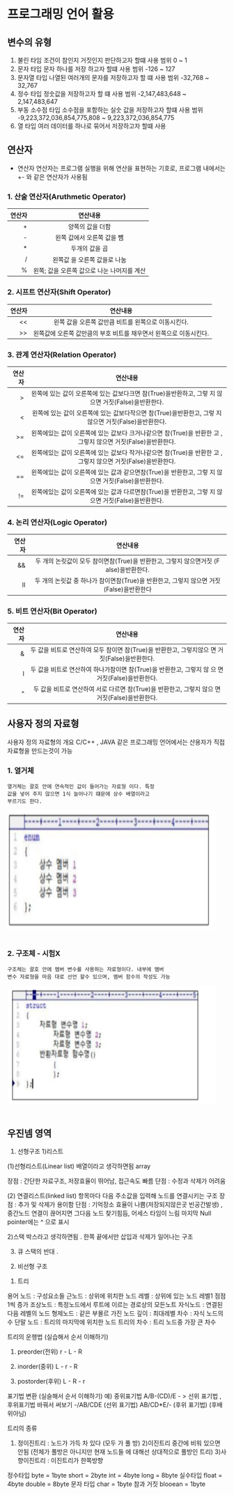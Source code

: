 # 프로그래밍 언어 활용

## 변수의 유형
1. 불린 타임
    조건이 참인지 거짓인지 판단하고자 할떄 사용
    범위 0 ~ 1
2. 문자 타입
    문자 하나를 저장 하고자 할떄 사용
    범위 -126 ~ 127
3. 문자열 타입
    나열된 여러개의 문자를 저장하고자 할 떄  사용
    범위 -32,768 ~ 32,767
4. 정수 타입 
    정숫값을 저장하고자 할 떄 사용
    범위 -2,147,483,648 ~ 2,147,483,647
5. 부동 소수점 타입
    소수점을 포함하는 실숫 값을 저장하고자 할떄 사용
    범위 -9,223,372,036,854,775,808 ~ 9,223,372,036,854,775
6. 열 타입
    여러 데이터를 하나로 묶어서 저장하고자 할떄 사용


## 연산자
* 연산자
    연산자는 프로그램 실행을 위해 연산을 표현하는 기호로, 프로그램 내에서는 +- 와 같은 연산자가 사용됨

### 1. 산술 연산자(Aruthmetic Operator)

|연산자|연산내용|
|---:|:---:|
|+| 양쪽의 값을 더함 |
|-| 왼쪽 값에서 오른쪽 값을 뻄 |
|*| 두개의 값을 곱 |
|/| 왼쪽값 을 오른쪽 값을로 나눔|
|%| 왼쪽; 값을 오른쪽 값으로 나눈 나머지를 계산 |

### 2. 시프트 연산자(Shift Operator)

|연산자|연산내용|
|---:|:---:|
|<<| 왼쪽 값을 오른쪽 값만큼 비트를 왼쪽으로 이동시킨다. |
|>>| 왼쪽값에 오른쪽 값만큼의 부호 비트를 채우면서 왼쪽으로 이동시킨다. |



### 3. 관계 연산자(Relation Operator)


|연산자|연산내용|
|---:|:---:|
|>| 왼쪽에 있는 값이 오른쪽에 있는 값보다크면 참(True)을반환하고, 그렇 지 않으면 거짓(False)을반환한다. |
|<| 왼쪽에 있는 값이 오른쪽에 있는 값보다작으면 참(True)을반환한고,  그렇 지않으면 거짓(False)을반환한다. |
|>=| 왼쪽에있는 값이 오른쪽에 있는 값보다 크거나같으면 참(True)을 반환한 고 , 그렇지 않으면 거짓(False)을반환한다. |
|<=| 왼쪽에있는 값이 오른쪽에 있는 값보다 작거나같으면 참(True)을 반환한 고 , 그렇지 않으면 거짓(False)을반환한다. |
|==| 왼쪽에있는 값이 오른쪽에 있는 값과 같으면참(True)을 반환한고, 그렇 지 않으면 거짓(False)을반환한다. |
|!=| 왼쪽에있는 값이 오른쪽에 있는 값과 다르면참(True)을 반환한고, 그렇 지 않으면 거짓(False)을반환한다. |

### 4. 논리 연산자(Logic Operator)

|연산자|연산내용|
|---:|:---:|
|&&| 두 개의 논릿값이 모두 참이면참(True)을 반환한고, 그렇지 않으면거짓 (F alse)을반환한다. |
|II| 두 개의 논릿값 중 하나가 참이면참(True)을 반환한고, 그렇지 않으면 거짓 (False)을반환한다 |

### 5. 비트 연산자(Bit Operator)

|연산자|연산내용|
|---:|:---:|
|&| 두 값을 비트로 연산하여 모두 참이면 참(True)을 반환한고, 그렇지않으 면 거짓(False)을반환한다. |
|I| 두 값을 비트로 연산하여 하나가참이면 참(True)을 반환한고, 그렇지 않 으 면거짓(False)을반환한다. |
|^| 두 값을 비트로 연산하여 서로 다르면 참(True)을 반환한고, 그렇지 않으 면 거짓(False)을반환한다. |




## 사용자 정의 자료형 
사용자 정의 자료형의 개요
    C/C++ , JAVA 같은 프로그래밍 언어에서는 산용자가 직접
    자료형을 만드는것이 가능 

### 1. 열거체 
    열거체는 괄호 안에 연속적인 값이 들어가는 자료형 이다. 특정
    값을 넣어 주지 않으면 1식 늘어나기 떄문에 상수 배열이라고 
    부르기도 한다.


<img src ="https://github.com/Terkiss/Note/blob/master/image/38.PNG?raw=true" width = "480" height = "272"> <br>&emsp;&emsp; &emsp;&emsp;&emsp;&emsp;&emsp;&emsp;&emsp;&emsp;&emsp;&emsp;&emsp;&emsp;  </img>

### 2. 구조체 - 시험X
    구조체는 괄호 안에 멤버 변수를 사용하는 자료형이다. 내부에 멤버
    변수 자료형을 마음 대로 선언 할수 있으며, 멤버 함수의 작성도 가능
<img src ="https://github.com/Terkiss/Note/blob/master/image/39.PNG?raw=true" width = "480" height = "272"> <br>&emsp;&emsp; &emsp;&emsp;&emsp;&emsp;&emsp;&emsp;&emsp;&emsp;&emsp;&emsp;&emsp;&emsp;  </img>




## 우진넴 영역
1. 선형구조
1)리스트 

  (1)선형리스트(Linear list)
  배열이라고 생각하면됨 array

  장점 : 간단한 자료구조, 저장효율이 뛰어남, 접근속도 빠름
  단점 : 수정과 삭제가 어려움
 
  (2) 연결리스트(linked list)
  항목마다 다음 주소값을 입력해 노드를 연결시키는 구조
  장점 : 추가 및 삭제가 용이함
  단점 : 기억장소 효율이 나쁨(저장되지않은곳 빈공간발생) , 중간노드 연결이 끊어지면 그다음 노드 찾기힘듬, 어세스 타임이 느림
   마지막 Null pointer에는 ^ 으로 표시


2)스택
박스라고 생각하면됨 . 한쪽 끝에서만 삽입과 삭제가 일어나는 구조

3) 큐 
스택의 반대 . 

2. 비선형 구조

1) 트리

용어
노드 : 구성요소들
근노드 : 상위에 위치한 노드
레벨 : 상위에 있는 노드 레벨1 점점 1씩 증가
조상노드 : 특정노드에서 루트에 이르는 경로상의 모든노트
자식노드 : 연결된 다음 레벨의 노드
형제노드 : 같은 부몰르 가진 노드
깊이 : 최대레벨
차수 : 자식 노드의 수
단말 노드 : 트리의 마지막에 위치한 노드
트리의 차수 : 트리 노드중 가장 큰 차수 

트리의 운행법 (실습해서 순서 이해하기)
1. preorder(전위)
r - L - R

2. inorder(중위)
L - r - R

3. postorder(후위)
L - R - r 
 
표기법 변환 (실슬해서 순서 이해하기)
예) 중위표기법 A/B-(CD)/E - > 선위 표기법 , 후위표기법 바꿔서 써보기
-/AB/CDE (선위 표기법)
AB/CD*E/- (후위 표기법) (후배위아님)

트리의 종류
1) 정이진트리 : 노드가 가득 차 있다 (모두 가 풀 방)
2)이진트리 중간에 비워 있으면 안됨 (전체가 풀방은 아니지만 현재 노드들 에 대해선 상대적으로 풀방인 트리)
3)사향이진트리 : 이진트리가 한쪽방향

정수타입
byte = 1byte 
short = 2byte
int = 4byte
long = 8byte
실수타입
float = 4byte
double = 8byte
문자 타입
char = 1byte
참과 거짓
blooean = 1byte
